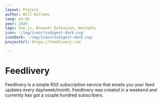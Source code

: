 ```yaml
---
layout: Project
author: Will Willems
lang: en-US
year: 2020
tags: Vue.js, Browser Extension, Devtools
icon: '/img/icon/rssdigest-dark.svg'
iconDark: '/img/icon/rssdigest-dark.svg'
projectUrl: https://feedlivery.com

---
```


# Feedlivery

Feedlivery is a simple RSS subscription service that emails you your feed updates every day/week/month. Feedlivery was created in a weekend and currently has got a couple hundred subscribers.